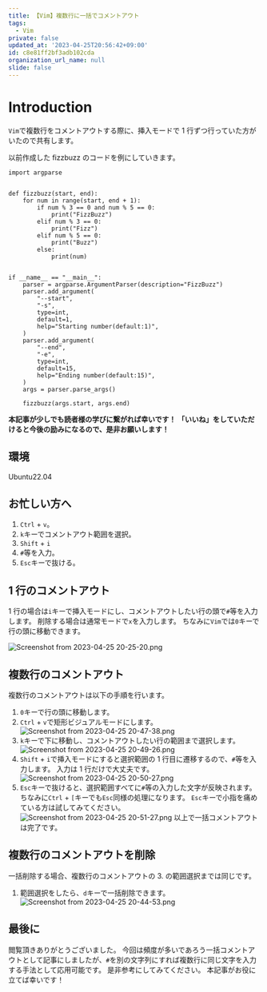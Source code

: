 ```yaml
---
title: 【Vim】複数行に一括でコメントアウト
tags:
  - Vim
private: false
updated_at: '2023-04-25T20:56:42+09:00'
id: c8e81ff2bf3adb102cda
organization_url_name: null
slide: false
---
```


# Introduction

`Vim`で複数行をコメントアウトする際に、挿入モードで 1 行ずつ行っていた方がいたので共有します。

以前作成した fizzbuzz のコードを例にしていきます。

```python: fizzbuzz.py
import argparse


def fizzbuzz(start, end):
    for num in range(start, end + 1):
        if num % 3 == 0 and num % 5 == 0:
            print("FizzBuzz")
        elif num % 3 == 0:
            print("Fizz")
        elif num % 5 == 0:
            print("Buzz")
        else:
            print(num)


if __name__ == "__main__":
    parser = argparse.ArgumentParser(description="FizzBuzz")
    parser.add_argument(
        "--start",
        "-s",
        type=int,
        default=1,
        help="Starting number(default:1)",
    )
    parser.add_argument(
        "--end",
        "-e",
        type=int,
        default=15,
        help="Ending number(default:15)",
    )
    args = parser.parse_args()

    fizzbuzz(args.start, args.end)
```

**本記事が少しでも読者様の学びに繋がれば幸いです！**
**「いいね」をしていただけると今後の励みになるので、是非お願いします！**

## 環境

Ubuntu22.04

## お忙しい方へ

1. `Ctrl` + `v`。
1. `k`キーでコメントアウト範囲を選択。
1. `Shift` + `i`
1. `#`等を入力。
1. `Esc`キーで抜ける。

## 1 行のコメントアウト

1 行の場合は`i`キーで挿入モードにし、コメントアウトしたい行の頭で`#`等を入力します。
削除する場合は通常モードで`x`を入力します。
ちなみに`Vim`では`0`キーで行の頭に移動できます。

![Screenshot from 2023-04-25 20-25-20.png](https://qiita-image-store.s3.ap-northeast-1.amazonaws.com/0/3292052/84545765-c46a-8c46-8a23-5c578697f3b0.png)

## 複数行のコメントアウト

複数行のコメントアウトは以下の手順を行います。

1. `0`キーで行の頭に移動します。
1. `Ctrl` + `v`で矩形ビジュアルモードにします。
   ![Screenshot from 2023-04-25 20-47-38.png](https://qiita-image-store.s3.ap-northeast-1.amazonaws.com/0/3292052/c460ea2f-c79e-069d-e014-eda06bddfd50.png)
1. `k`キーで下に移動し、コメントアウトしたい行の範囲まで選択します。
   ![Screenshot from 2023-04-25 20-49-26.png](https://qiita-image-store.s3.ap-northeast-1.amazonaws.com/0/3292052/b3a246cb-1413-eee2-18d5-f241fe96e025.png)
1. `Shift` + `i`で挿入モードにすると選択範囲の 1 行目に遷移するので、`#`等を入力します。
   入力は 1 行だけで大丈夫です。
   ![Screenshot from 2023-04-25 20-50-27.png](https://qiita-image-store.s3.ap-northeast-1.amazonaws.com/0/3292052/61a7a60f-bd3b-1b52-1ce6-3bac10a3853f.png)
1. `Esc`キーで抜けると、選択範囲すべてに`#`等の入力した文字が反映されます。
   ちなみに`Ctrl` + `[`キーでも`Esc`同様の処理になります。
   `Esc`キーで小指を痛めている方は試してみてください。
   ![Screenshot from 2023-04-25 20-51-27.png](https://qiita-image-store.s3.ap-northeast-1.amazonaws.com/0/3292052/8fd92148-a52c-528e-5ea0-4239b93876b4.png)
   以上で一括コメントアウトは完了です。

## 複数行のコメントアウトを削除

一括削除する場合、複数行のコメントアウトの 3. の範囲選択までは同じです。

1. 範囲選択をしたら、`d`キーで一括削除できます。
   ![Screenshot from 2023-04-25 20-44-53.png](https://qiita-image-store.s3.ap-northeast-1.amazonaws.com/0/3292052/bfbe8b9d-65bb-fc9c-7421-03bc75ffad70.png)

## 最後に

閲覧頂きありがとうございました。
今回は頻度が多いであろう一括コメントアウトとして記事にしましたが、`#`を別の文字列にすれば複数行に同じ文字を入力する手法として応用可能です。
是非参考にしてみてください。
本記事がお役に立てば幸いです！
